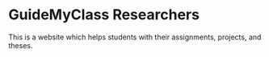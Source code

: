 # GuideMyClass Researchers

This is a website which helps students with their assignments, projects, and theses.

